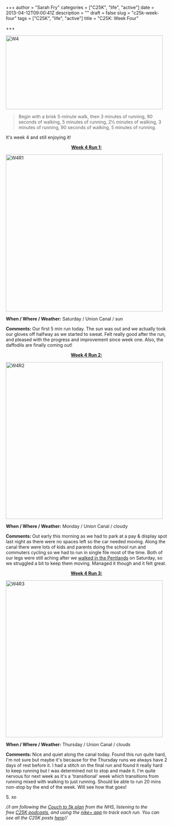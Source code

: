 +++
author = "Sarah Fry"
categories = ["C25K", "life", "active"]
date = 2013-04-12T09:00:41Z
description = ""
draft = false
slug = "c25k-week-four"
tags = ["C25K", "life", "active"]
title = "C25K: Week Four"

+++


<a href="https://yayfryday.com/images/2013/04/W4.jpg"><img class="alignnone size-full wp-image-1665" alt="W4" src="https://yayfryday.com/images/2013/04/W4.jpg" width="490" height="231" /></a>

> Begin with a brisk 5-minute walk, then 3 minutes of running, 90 seconds of walking, 5 minutes of running, 2½ minutes of walking, 3 minutes of running, 90 seconds of walking, 5 minutes of running.

It's week 4 and still enjoying it!
<p style="text-align: center;"><span style="text-decoration: underline;"><strong>Week 4 Run 1:</strong></span></p>
<a href="https://yayfryday.com/images/2013/04/W4R1ib.jpg"><img class="alignnone size-full wp-image-1647" alt="W4R1" src="https://yayfryday.com/images/2013/04/W4R1ib.jpg" width="490" height="491" /></a>

<strong>When / Where / Weather:</strong> Saturday / Union Canal / sun

<strong>Comments: </strong>Our first 5 min run today. The sun was out and we actually took our gloves off halfway as we started to sweat. Felt really good after the run, and pleased with the progress and improvement since week one. Also, the daffodils are finally coming out!
<p style="text-align: center;"><span style="text-decoration: underline;"><strong>Week 4 Run 2:</strong></span></p>
<a href="https://yayfryday.com/images/2013/04/W4R2ib.jpg"><img class="alignnone size-full wp-image-1663" alt="W4R2" src="https://yayfryday.com/images/2013/04/W4R2ib.jpg" width="490" height="490" /></a>

<strong>When / Where / Weather:</strong> Monday / Union Canal / cloudy

<strong>Comments: </strong>Out early this morning as we had to park at a pay &amp; display spot last night as there were no spaces left so the car needed moving. Along the canal there were lots of kids and parents doing the school run and commuters cycling so we had to run in single file most of the time. Both of our legs were still aching after we <a title="Walking in the Pentlands" href="https://yayfryday.com/post/walking-in-the-pentlands/">walked in the Pentlands</a> on Saturday, so we struggled a bit to keep them moving. Managed it though and it felt great.
<p style="text-align: center;"><span style="text-decoration: underline;"><strong>Week 4 Run 3:</strong></span></p>
<a href="https://yayfryday.com/images/2013/04/W4R3ib.jpg"><img class="alignnone size-full wp-image-1678" alt="W4R3" src="https://yayfryday.com/images/2013/04/W4R3ib.jpg" width="490" height="490" /></a>

<strong>When / Where / Weather:</strong> Thursday / Union Canal / clouds

<strong>Comments: </strong>Nice and quiet along the canal today. Found this run quite hard, I'm not sure but maybe it's because for the Thursday runs we always have 2 days of rest before it. I had a stitch on the final run and found it really hard to keep running but I was determined not to stop and made it. I'm quite nervous for next week as it's a 'transitional' week which transitions from running mixed with walking to just running. Should be able to run 20 mins non-stop by the end of the week. Will see how that goes!

S. xo

<em>//I am following the <a href="http://www.nhs.uk/LiveWell/c25k/Pages/couch-to-5k.aspx" target="_blank">Couch to 5k plan</a> from the NHS, listening <em>to the free <a href="http://www.nhs.uk/Tools/Pages/couch-5K-running-plan.aspx" target="_blank">C25K podcasts</a>, and </em>using the <a href="http://nikeplus.nike.com/plus/products/gps_app/" target="_blank">nike+ app</a> to track each run. You can see all the C25K posts <a href="http://sweetaspi.co.uk/tag/C25K/" target="_blank">here</a>//</em>

